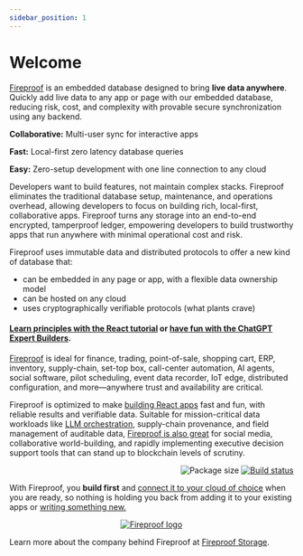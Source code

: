 ```yaml
---
sidebar_position: 1
---
```


# Welcome

[Fireproof](https://fireproof.storage) is an embedded database designed to bring **live data anywhere**. Quickly add live data to any app or page with our embedded database, reducing risk, cost, and complexity with provable secure synchronization using any backend.

**Collaborative:** Multi-user sync for interactive apps

**Fast:** Local-first zero latency database queries

**Easy:** Zero-setup development with one line connection to any cloud

Developers want to build features, not maintain complex stacks. Fireproof eliminates the traditional database setup, maintenance, and operations overhead, allowing developers to focus on building rich, local-first, collaborative apps. Fireproof turns any storage into an end-to-end encrypted, tamperproof ledger, empowering developers to build trustworthy apps that run anywhere with minimal operational cost and risk.

Fireproof uses immutable data and distributed protocols to offer a new kind of database that:

- can be embedded in any page or app, with a flexible data ownership model
- can be hosted on any cloud
- uses cryptographically verifiable protocols (what plants crave)

#### [Learn principles with the React tutorial](/docs/react-tutorial) or [have fun with the ChatGPT Expert Builders](/docs/chatgpt-quick-start).

[Fireproof](https://fireproof.storage) is ideal for finance, trading, point-of-sale, shopping cart, ERP, inventory, supply-chain, set-top box, call-center automation, AI agents, social software, pilot scheduling, event data recorder, IoT edge, distributed configuration, and more—anywhere trust and availability are critical.

Fireproof is optimized to make [building React apps](https://github.com/fireproof-storage/fireproof/blob/main/packages/react/README.md) fast and fun, with reliable results and verifiable data. Suitable for mission-critical data workloads like [LLM orchestration](https://fireproof.storage/posts/why-proofs-matter-for-ai/), supply-chain provenance, and field management of auditable data, [Fireproof is also great](https://fireproof.storage/posts/great-opportunites-to-use-fireproof/) for social media, collaborative world-building, and rapidly implementing executive decision support tools that can stand up to blockchain levels of scrutiny.

<p align="right">
  <img src="https://img.shields.io/bundlephobia/minzip/%40fireproof%2Fcore" alt="Package size" />
  <a href="https://github.com/fireproof-storage/fireproof/actions/workflows/ci.yaml">
    <img src="https://github.com/fireproof-storage/fireproof/actions/workflows/ci.yaml/badge.svg" alt="Build status" />
  </a>
</p>

With Fireproof, you **build first** and [connect it to your cloud of choice](/docs/connect) when you are ready, so nothing is holding you back from adding it to your existing apps or [writing something new.](https://codesandbox.io/s/fireproof-react-antd-f6zbi7?file=/src/App.tsx)

<p align="center" >
  <a href="https://fireproof.storage/">
    <img src="https://fireproof.storage/static/img/logo-animated-black.svg" alt="Fireproof logo" width={300} />
  </a>
</p>

Learn more about the company behind Fireproof at [Fireproof Storage](https://fireproof.storage).
